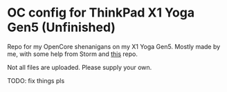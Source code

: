 # OC config for ThinkPad X1 Yoga Gen5 (Unfinished)
 Repo for my OpenCore shenanigans on my X1 Yoga Gen5.
 Mostly made by me, with some help from Storm and  [this](https://github.com/AlexFullmoon/thinkpad-x1-yoga-5-hack) repo.

Not all files are uploaded. Please supply your own.

TODO: fix things pls
